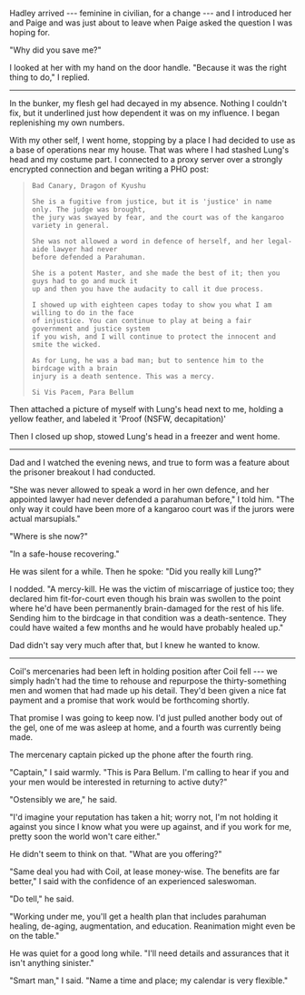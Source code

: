 Hadley arrived --- feminine in civilian, for a change --- and I introduced her and Paige and was just
about to leave when Paige asked the question I was hoping for.

"Why did you save me?" 

I looked at her with my hand on the door handle. "Because it was the right thing to do," I replied.

----

In the bunker, my flesh gel had decayed in my absence. Nothing I couldn't fix, but it underlined
just how dependent it was on my influence. I began replenishing my own numbers.

With my other self, I went home, stopping by a place I had decided to use as a base of operations
near my house. That was where I had stashed Lung's head and my costume part.
I connected to a proxy server over a strongly encrypted connection and began writing
a PHO post:

> ~~~
> Bad Canary, Dragon of Kyushu
>
> She is a fugitive from justice, but it is 'justice' in name only. The judge was brought,
> the jury was swayed by fear, and the court was of the kangaroo variety in general.
> 
> She was not allowed a word in defence of herself, and her legal-aide lawyer had never
> before defended a Parahuman.
>
> She is a potent Master, and she made the best of it; then you guys had to go and muck it
> up and then you have the audacity to call it due process.
>
> I showed up with eighteen capes today to show you what I am willing to do in the face
> of injustice. You can continue to play at being a fair government and justice system
> if you wish, and I will continue to protect the innocent and smite the wicked.
>
> As for Lung, he was a bad man; but to sentence him to the birdcage with a brain
> injury is a death sentence. This was a mercy.
>
> Si Vis Pacem, Para Bellum
> ~~~

Then attached a picture of myself with Lung's head next to me, holding a yellow feather, and
labeled it 'Proof (NSFW, decapitation)'

Then I closed up shop, stowed Lung's head in a freezer and went home.

----

Dad and I watched the evening news, and true to form was a feature about the prisoner breakout
I had conducted.

"She was never allowed to speak a word in her own defence, and her appointed lawyer had never
defended a parahuman before," I told him. "The only way it could have been more of a kangaroo court
was if the jurors were actual marsupials."

"Where is she now?"

"In a safe-house recovering."

He was silent for a while. Then he spoke: "Did you really kill Lung?"

I nodded. "A mercy-kill. He was the victim of miscarriage of justice too; they declared him
fit-for-court even though his brain was swollen to the point where he'd have been permanently
brain-damaged for the rest of his life. Sending him to the birdcage in that condition was a
death-sentence. They could have waited a few months and he would have probably healed up."

Dad didn't say very much after that, but I knew he wanted to know.

----

Coil's mercenaries had been left in holding position after Coil fell --- we simply hadn't
had the time to rehouse and repurpose the thirty-something men and women that had made
up his detail. They'd been given a nice fat payment and a promise that work would be
forthcoming shortly.

That promise I was going to keep now. I'd just pulled another body out of the gel,
one of me was asleep at home, and a fourth was currently being made.

The mercenary captain picked up the phone after the fourth ring.

"Captain," I said warmly. "This is Para Bellum. I'm calling to hear if
you and your men would be interested in returning to active duty?"

"Ostensibly we are," he said.

"I'd imagine your reputation has taken a hit; worry not, I'm not holding it
against you since I know what you were up against, and if you work for me,
pretty soon the world won't care either."

He didn't seem to think on that. "What are you offering?"

"Same deal you had with Coil, at lease money-wise. The benefits are far better," I said with
the confidence of an experienced saleswoman.

"Do tell," he said.

"Working under me, you'll get a health plan that includes parahuman healing, de-aging,
augmentation, and education. Reanimation might even be on the table."

He was quiet for a good long while. "I'll need details and assurances that it isn't
anything sinister."

"Smart man," I said. "Name a time and place; my calendar is very flexible."
